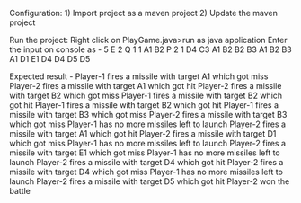 Configuration:
	1) Import project as a maven project
	2) Update the maven project
	
Run the project:
Right click on PlayGame.java>run as java application
Enter the input on console as - 
5 E
2
Q 1 1 A1 B2
P 2 1 D4 C3
A1 B2 B2 B3
A1 B2 B3 A1 D1 E1 D4 D4 D5 D5

Expected result - 
Player-1 fires a missile with target A1 which got miss
Player-2 fires a missile with target A1 which got hit
Player-2 fires a missile with target B2 which got miss
Player-1 fires a missile with target B2 which got hit
Player-1 fires a missile with target B2 which got hit
Player-1 fires a missile with target B3 which got miss
Player-2 fires a missile with target B3 which got miss
Player-1 has no more missiles left to launch
Player-2 fires a missile with target A1 which got hit
Player-2 fires a missile with target D1 which got miss
Player-1 has no more missiles left to launch
Player-2 fires a missile with target E1 which got miss
Player-1 has no more missiles left to launch
Player-2 fires a missile with target D4 which got hit
Player-2 fires a missile with target D4 which got miss
Player-1 has no more missiles left to launch
Player-2 fires a missile with target D5 which got hit
Player-2 won the battle

